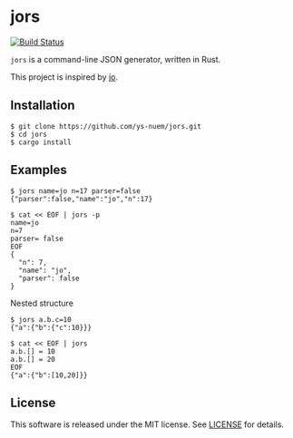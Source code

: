 # jors

[![Build Status](https://travis-ci.org/ys-nuem/jors.svg?branch=master)](https://travis-ci.org/ys-nuem/jors)

`jors` is a command-line JSON generator, written in Rust.

This project is inspired by [jo](https://github.com/jpmens/jo).

## Installation

```shell-session
$ git clone https://github.com/ys-nuem/jors.git
$ cd jors
$ cargo install
```

## Examples

```shell-session
$ jors name=jo n=17 parser=false
{"parser":false,"name":"jo","n":17}
```

```shell-session
$ cat << EOF | jors -p
name=jo
n=7
parser= false
EOF
{
  "n": 7,
  "name": "jo",
  "parser": false
}
```

Nested structure

```shell-session
$ jors a.b.c=10
{"a":{"b":{"c":10}}}

$ cat << EOF | jors
a.b.[] = 10
a.b.[] = 20
EOF
{"a":{"b":[10,20]}}
```

## License
This software is released under the MIT license.
See [LICENSE](LICENSE) for details.
